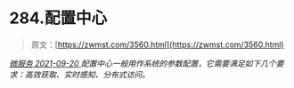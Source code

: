 <!--yml
category: 未分类
date: 0001-01-01 00:00:00
-->

# 284.配置中心

> 原文：[https://zwmst.com/3560.html](https://zwmst.com/3560.html)

   [ *微服务* ](https://zwmst.com/%e5%be%ae%e6%9c%8d%e5%8a%a1)*[ <time datetime="2021-09-20T23:44:48+08:00"> 2021-09-20 </time> ](https://zwmst.com/3560.html)  配置中心一般用作系统的参数配置，它需要满足如下几个要求：高效获取、实时感知、分布式访问。*